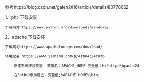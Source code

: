 参考https://blog.csdn.net/galen2016/article/details/80778662

1、php 下载安装

    下载网站https://www.python.org/downloads/windows/
2、apache 下载安装

    下载网站https://www.apachelounge.com/download/

    环境配置 https://www.jianshu.com/p/4fb84c24c8f6

        新建系统环境变量  变量名：APACHE_HOME 变量值：H:\httpd\Apache24

        在Path中添加进去，变量值;%APACHE_HOME%\bin;